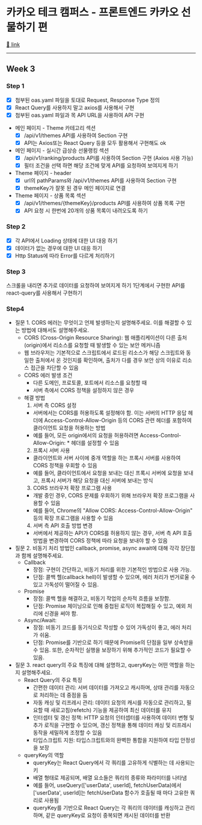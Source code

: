 # 카카오 테크 캠퍼스 - 프론트엔드 카카오 선물하기 편

[🔗 link](https://edu.nextstep.camp/s/hazAC9xa/ls/WAz8qraH)

---

## Week 3

### Step 1

- [x] 첨부된 oas.yaml 파일을 토대로 Request, Response Type 정의
- [x] React Query를 사용하지 말고 axios를 사용해서 구현
- [x] 첨부된 oas.yaml 파일과 목 API URL을 사용하여 API 구현
- 메인 페이지 - Theme 카테고리 섹션
  - [x] /api/v1/themes API를 사용하여 Section 구현
  - [x] API는 Axios또는 React Query 등을 모두 활용해서 구현해도 ok
- 메인 페이지 - 실시간 급상승 선물랭킹 섹션
  - [x] /api/v1/ranking/products API를 사용하여 Section 구현 (Axios 사용 가능)
  - [x] 필터 조건을 선택 하면 해당 조건에 맞게 API를 요청하여 보여지게 하기
- Theme 페이지 - header
  - [x] url의 pathParams와 /api/v1/themes API를 사용하여 Section 구현
  - [x] themeKey가 잘못 된 경우 메인 페이지로 연결
- Theme 페이지 - 상품 목록 섹션
  - [x] /api/v1/themes/{themeKey}/products API를 사용하여 상품 목록 구현
  - [x] API 요청 시 한번에 20개의 상품 목록이 내려오도록 하기

### Step 2

- [x] 각 API에서 Loading 상태에 대한 UI 대응 하기
- [x] 데이터가 없는 경우에 대한 UI 대응 하기
- [x] Http Status에 따라 Error를 다르게 처리하기

### Step 3

스크롤을 내리면 추가로 데이터를 요청하여 보여지게 하기
1단계에서 구현한 API를 react-query를 사용해서 구현하기

### Step4

- 질문 1. CORS 에러는 무엇이고 언제 발생하는지 설명해주세요. 이를 해결할 수 있는 방법에 대해서도 설명해주세요.
  - CORS (Cross-Origin Resource Sharing): 웹 애플리케이션이 다른 출처(origin)에서 리소스를 요청할 때 발생할 수 있는 보안 메커니즘
  - 웹 브라우저는 기본적으로 스크립트에서 로드된 리소스가 해당 스크립트와 동일한 출처에서 온 것인지를 확인하며, 출처가 다를 경우 보안 상의 이유로 리소스 접근을 차단할 수 있음
  - CORS 에러 발생 조건
    - 다른 도메인, 프로토콜, 포트에서 리소스를 요청할 때
    - 서버 측에서 CORS 정책을 설정하지 않은 경우
  - 해결 방법
    1. 서버 측 CORS 설정
      - 서버에서는 CORS를 허용하도록 설정해야 함. 이는 서버의 HTTP 응답 헤더에 Access-Control-Allow-Origin 등의 CORS 관련 헤더를 포함하여 클라이언트 요청을 허용하는 방법
      - 예를 들어, 모든 origin에서의 요청을 허용하려면 Access-Control-Allow-Origin: * 헤더를 설정할 수 있음
    2. 프록시 서버 사용
      - 클라이언트와 서버 사이에 중개 역할을 하는 프록시 서버를 사용하여 CORS 정책을 우회할 수 있음
      - 예를 들어, 클라이언트에서 요청을 보내는 대신 프록시 서버에 요청을 보내고, 프록시 서버가 해당 요청을 대신 서버에 보내는 방식
    3. CORS 브라우저 확장 프로그램 사용
      - 개발 중인 경우, CORS 문제를 우회하기 위해 브라우저 확장 프로그램을 사용할 수 있음
      - 예를 들어, Chrome의 "Allow CORS: Access-Control-Allow-Origin" 등의 확장 프로그램을 사용할 수 있음
    4. 서버 측 API 호출 방법 변경
      - 서버에서 제공하는 API가 CORS를 허용하지 않는 경우, 서버 측 API 호출 방법을 변경하여 CORS 정책에 따라 요청을 보내야 할 수 있음
- 질문 2. 비동기 처리 방법인 callback, promise, async await에 대해 각각 장단점과 함께 설명해주세요.
  - Callback
    - 장점: 구현이 간단하고, 비동기 처리를 위한 기본적인 방법으로 사용 가능.
    - 단점: 콜백 헬(callback hell)이 발생할 수 있으며, 에러 처리가 번거로울 수 있고 가독성이 떨어질 수 있음.
  - Promise
    - 장점: 콜백 헬을 해결하고, 비동기 작업의 순차적 흐름을 보장함.
    - 단점: Promise 체이닝으로 인해 중첩된 로직이 복잡해질 수 있고, 예외 처리에 신경을 써야 함.
  - Async/Await:
    - 장점: 비동기 코드를 동기식으로 작성할 수 있어 가독성이 좋고, 에러 처리가 쉬움.
    - 단점: Promise를 기반으로 하기 때문에 Promise의 단점을 일부 상속받을 수 있음. 또한, 순차적인 실행을 보장하기 위해 추가적인 코드가 필요할 수 있음.
- 질문 3. react query의 주요 특징에 대해 설명하고, queryKey는 어떤 역할을 하는지 설명해주세요.
  - React Query의 주요 특징
    - 간편한 데이터 관리: 서버 데이터를 가져오고 캐시하며, 상태 관리를 자동으로 처리하는 데 중점을 둠
    - 자동 캐싱 및 리프레시 관리: 데이터 요청의 캐시를 자동으로 관리하고, 필요할 때 새로고침(refetch) 기능을 제공하여 최신 데이터를 유지
    - 인터셉터 및 갱신 정책: HTTP 요청의 인터셉터를 사용하여 데이터 변형 및 추가 로직을 구현할 수 있으며, 갱신 정책을 통해 데이터 캐싱 및 리프레시 동작을 세밀하게 조정할 수 있음
    - 타입스크립트 지원: 타입스크립트와의 완벽한 통합을 지원하여 타입 안정성을 보장
  - queryKey의 역할
    - queryKey는 React Query에서 각 쿼리를 고유하게 식별하는 데 사용되는 키
    - 배열 형태로 제공되며, 배열 요소들은 쿼리의 종류와 파라미터를 나타냄
    - 예를 들어, useQuery(['userData', userId], fetchUserData)에서 ['userData', userId]는 fetchUserData 함수가 호출될 때 마다 고유한 쿼리로 사용됨
    - queryKey를 기반으로 React Query는 각 쿼리의 데이터를 캐싱하고 관리하며, 같은 queryKey로 요청이 중복되면 캐시된 데이터를 반환
